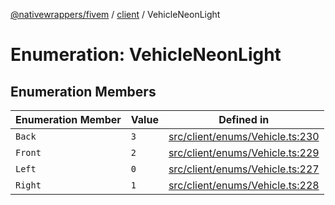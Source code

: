 [@nativewrappers/fivem](../../README.md) / [client](../README.md) / VehicleNeonLight

# Enumeration: VehicleNeonLight

## Enumeration Members

| Enumeration Member | Value | Defined in |
| ------ | ------ | ------ |
| `Back` | `3` | [src/client/enums/Vehicle.ts:230](https://github.com/nativewrappers/fivem/blob/48a3f351defb1a6508113ef71a8290d8cb1a458c/src/client/enums/Vehicle.ts#L230) |
| `Front` | `2` | [src/client/enums/Vehicle.ts:229](https://github.com/nativewrappers/fivem/blob/48a3f351defb1a6508113ef71a8290d8cb1a458c/src/client/enums/Vehicle.ts#L229) |
| `Left` | `0` | [src/client/enums/Vehicle.ts:227](https://github.com/nativewrappers/fivem/blob/48a3f351defb1a6508113ef71a8290d8cb1a458c/src/client/enums/Vehicle.ts#L227) |
| `Right` | `1` | [src/client/enums/Vehicle.ts:228](https://github.com/nativewrappers/fivem/blob/48a3f351defb1a6508113ef71a8290d8cb1a458c/src/client/enums/Vehicle.ts#L228) |
